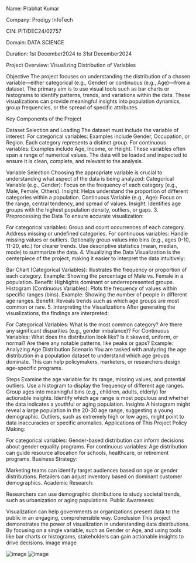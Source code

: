 Name: Prabhat Kumar

Company: Prodigy InfoTech

CIN: PIT/DEC24/02757

Domain: DATA SCIENCE

Duration: 1st December2024 to 31st December2024

Project Overview: Visualizing Distribution of Variables

Objective The project focuses on understanding the distribution of a chosen variable—either categorical (e.g., Gender) or continuous (e.g., Age)—from a dataset. The primary aim is to use visual tools such as bar charts or histograms to identify patterns, trends, and variations within the data. These visualizations can provide meaningful insights into population dynamics, group frequencies, or the spread of specific attributes.

Key Components of the Project

Dataset Selection and Loading The dataset must include the variable of interest:
For categorical variables: Examples include Gender, Occupation, or Region. Each category represents a distinct group. For continuous variables: Examples include Age, Income, or Height. These variables often span a range of numerical values. The data will be loaded and inspected to ensure it is clean, complete, and relevant to the analysis.

Variable Selection Choosing the appropriate variable is crucial to understanding what aspect of the data is being analyzed:
Categorical Variable (e.g., Gender): Focus on the frequency of each category (e.g., Male, Female, Others). Insight: Helps understand the proportion of different categories within a population. Continuous Variable (e.g., Age): Focus on the range, central tendency, and spread of values. Insight: Identifies age groups with the highest population density, outliers, or gaps. 3. Preprocessing the Data To ensure accurate visualization:

For categorical variables: Group and count occurrences of each category. Address missing or undefined categories. For continuous variables: Handle missing values or outliers. Optionally group values into bins (e.g., ages 0-10, 11-20, etc.) for clearer trends. Use descriptive statistics (mean, median, mode) to summarize the data. 4. Visualizing the Data Visualization is the centerpiece of the project, making it easier to interpret the data intuitively:

Bar Chart (Categorical Variables): Illustrates the frequency or proportion of each category. Example: Showing the percentage of Male vs. Female in a population. Benefit: Highlights dominant or underrepresented groups. Histogram (Continuous Variables): Plots the frequency of values within specific ranges (bins). Example: Showing the number of people in different age ranges. Benefit: Reveals trends such as which age groups are most common or rare. 5. Interpreting the Visualizations After generating the visualizations, the findings are interpreted:

For Categorical Variables: What is the most common category? Are there any significant disparities (e.g., gender imbalance)? For Continuous Variables: What does the distribution look like? Is it skewed, uniform, or normal? Are there any notable patterns, like peaks or gaps? Example: Analyzing Age Distribution Scenario You are tasked with analyzing the age distribution in a population dataset to understand which age groups dominate. This can help policymakers, marketers, or researchers design age-specific programs.

Steps Examine the age variable for its range, missing values, and potential outliers. Use a histogram to display the frequency of different age ranges. Group ages into meaningful bins (e.g., children, adults, elderly) for actionable insights. Identify which age range is most populous and whether the data indicates a youthful or aging population. Insights A histogram might reveal a large population in the 20-30 age range, suggesting a young demographic. Outliers, such as extremely high or low ages, might point to data inaccuracies or specific anomalies. Applications of This Project Policy Making:

For categorical variables: Gender-based distribution can inform decisions about gender equality programs. For continuous variables: Age distribution can guide resource allocation for schools, healthcare, or retirement programs. Business Strategy:

Marketing teams can identify target audiences based on age or gender distributions. Retailers can adjust inventory based on dominant customer demographics. Academic Research:

Researchers can use demographic distributions to study societal trends, such as urbanization or aging populations. Public Awareness:

Visualization can help governments or organizations present data to the public in an engaging, comprehensible way. Conclusion This project demonstrates the power of visualization in understanding data distributions. By focusing on a single variable, such as Gender or Age, and using tools like bar charts or histograms, stakeholders can gain actionable insights to drive decisions. image image

![image](https://github.com/user-attachments/assets/6bb52793-9e68-4bcf-8d2d-c8e167e5caf1)
![image](https://github.com/user-attachments/assets/7bda357d-ff6d-46f4-ba7b-1f794d8d86ff)
